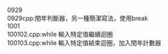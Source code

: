 0929   
0929cpp:閏年判斷器，另一種簡潔寫法，使用break  
1001   
100102.cpp:while 輸入特定值繼續迴圈     
100103.cpp:while 輸入特定值結束迴圈，加入閏年計數器     

